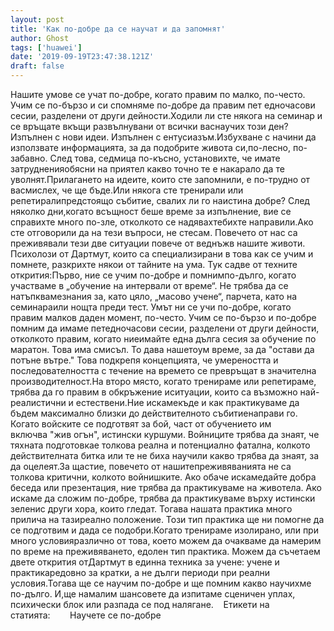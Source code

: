 ```yaml
---
layout: post
title: 'Как по-добре да се научат и да запомнят'
author: Ghost
tags: ['huawei']
date: '2019-09-19T23:47:38.121Z'
draft: false
---
```


Нашите умове се учат по-добре, когато правим по малко, по-често. Учим се по-бързо и си спомняме по-добре да правим пет едночасови сесии, разделени от други дейности.Ходили ли сте някога на семинар и се връщате вкъщи развълнувани от всички васнаучих този ден? Изпълнен с нови идеи. Изпълнен с ентусиазъм.Избухване с начини да използвате информацията, за да подобрите живота си,по-лесно, по-забавно. След това, седмица по-късно, установихте, че имате затрудненияобясни на приятел какво точно те е накарало да те уволнят.Прилагането на идеите, които сте запомнили, е по-трудно от васмислех, че ще бъде.Или някога сте тренирали или репетиралипредстоящо събитие, свалих ли го наистина добре? След няколко дни,когато всъщност беше време за изпълнение, вие се справихте много по-зле, отколкото се надявахтебихте направили.Ако сте отговорили да на тези въпроси, не стесам. Повечето от нас са преживявали тези две ситуации повече от веднъжв нашите животи. Психолози от Дартмут, които са специализирани в това как се учим и помнете, разкрихте някои от тайните на ума. Тук садве от техните открития:Първо, ние се учим по-добре и помнимпо-дълго, когато участваме в „обучение на интервали от време“. Не трябва да се натъпквамезнания за, като цяло, „масово учене“, парчета, като на семинараили нощта преди тест. Умът ни се учи по-добре, когато правим малков даден момент, по-често. Учим се по-бързо и по-добре помним да имаме петедночасови сесии, разделени от други дейности, отколкото правим, когато ниеимайте една дълга сесия за обучение по маратон. Това има смисъл. То дава нашетоум време, за да "остави да потъне вътре." Това подкрепя концепцията, че умереността и последователността с течение на времето се превръщат в значителна производителност.На второ място, когато тренираме или репетираме, трябва да го правим в обкръжение иситуации, които са възможно най-реалистични и естествени.Ние искамекъде и как практикуваме да бъдем максимално близки до действителното събитиенаправи го. Когато войските се подготвят за бой, част от обучението им включва "жив огън", истински куршуми. Войниците трябва да знаят, че тяхната подготовкае толкова реална и потенциално фатална, колкото действителната битка или те не биха научили какво трябва да знаят, за да оцелеят.За щастие, повечето от нашитепреживяванията не са толкова критични, колкото войнишките. Ако обаче искамедайте добра беседа или презентация, ние трябва да практикуваме на животела. Ако искаме да сложим по-добре, трябва да практикуваме върху истински зеленис други хора, които гледат. Тогава нашата практика много прилича на тазиреално положение. Този тип практика ще ни помогне да се подготвим и дада се подобри.Когато тренираме изолирано, или при много условияразлично от това, което можем да очакваме да намерим по време на преживяването, едолен тип практика. Можем да съчетаем двете открития отДартмут в единна техника за учене: учене и практикаредовно за кратки, а не дълги периоди при реални условия.Тогава ще се научим по-добре и ще помним какво научихме по-дълго. И,ще намалим шансовете да изпитаме сценичен уплах, психически блок или разпада се под налягане.    Етикети на статията:        Научете се по-добре
